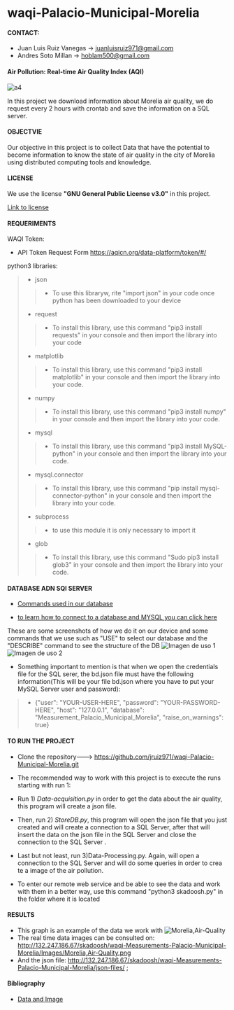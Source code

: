 # waqi-Palacio-Municipal-Morelia
#### CONTACT:
- Juan Luis Ruiz Vanegas -> juanluisruiz971@gmail.com
- Andres Soto Millan -> hoblam500@gmail.com
#### Air Pollution: Real-time Air Quality Index (AQI)
![a4](https://user-images.githubusercontent.com/38228291/89695098-19e0f280-d913-11ea-86b8-ecfeacdae701.png)

In this project we download information about Morelia air quality, we do request every 2 hours with crontab and save the information on a SQL server.

#### OBJECTVIE

Our objective in this project is to collect Data that have the potential to become information to know the state of air quality in the city of Morelia using distributed computing tools and knowledge.

#### LICENSE 

We use the license **"GNU General Public License v3.0"** in this project.

[Link to license](https://github.com/jruiz971/waqi-Palacio-Municipal-Morelia/blob/master/LICENSE)

#### REQUERIMENTS

WAQI Token:
- API Token Request Form https://aqicn.org/data-platform/token/#/

python3 libraries:
> - json
>> - To use this libraryw, rite "import json" in your code once python has been downloaded to your device
> - request
>> - To install this library, use this command "pip3 install requests" in your console and then import the library into your code
> - matplotlib
>> - To install this library, use this command "pip3 install matplotlib" in your console and then import the library into your code.
> - numpy
>> - To install this library, use this command "pip3 install numpy" in your console and then import the library into your code.
> - mysql
>> - To install this library, use this command "pip3 install MySQL-python" in your console and then import the library into your code.
> - mysql.connector
>> - To install this library, use this command "pip install mysql-connector-python" in your console and then import the library into your code.
> - subprocess
>> - to use this module it is only necessary to import it
> - glob
>> - To install this library, use this command "Sudo pip3 install glob3" in your console and then import the library into your code.

#### DATABASE ADN SQl SERVER

- [Commands used in our database](https://github.com/jruiz971/waqi-Palacio-Municipal-Morelia/blob/master/MySQL-Comands.txt)

- [to learn how to connect to a database and MYSQL you can click here](https://www.neoguias.com/como-conectarse-a-mysql-usando-python/)


These are some screenshots of how we do it on our device and some commands that we use such as "USE" to select our database and the "DESCRIBE" command to see the structure of the DB
![Imagen de uso 1](https://user-images.githubusercontent.com/38228291/90460799-f84aec80-e104-11ea-97ec-997af9dbbdc3.jpeg)
![Imagen de uso 2](https://user-images.githubusercontent.com/38228291/90460881-2fb99900-e105-11ea-8a06-fbfa899be900.jpeg)

- Something important to mention is that when we open the credentials file for the SQL serer, the bd.json file must have the following information(This will be your file bd.json where you have to put your MySQL Server user and password):
> - {"user": "YOUR-USER-HERE", "password": "YOUR-PASSWORD-HERE", "host": "127.0.0.1", "database": "Measurement_Palacio_Municipal_Morelia", "raise_on_warnings": true}

#### TO RUN THE PROJECT
- Clone the repository---> https://github.com/jruiz971/waqi-Palacio-Municipal-Morelia.git
- The recommended way to work with this project is to execute the runs starting with run 1:

- Run 1) *Data-acquisition.py* in order to get the data about the air quality, this program will create a json file.

- Then, run 2) *StoreDB.py*, this program will open the json file that you just created and will create a connection to a SQL Server, after 
that will insert the data on the json file in the SQL Server and close the connection to the SQL Server .

- Last but not least, run 3)Data-Processing.py. Again, will open a connection to the SQL Server and will do some queries in order to crea
te a image of the air pollution.

- To enter our remote web service and be able to see the data and work with them in a better way, use this command "python3 skadoosh.py" in the folder where it is located

#### RESULTS

- This graph is an example of the data we work with
![Morelia,Air-Quality](https://user-images.githubusercontent.com/38228291/90459748-7659c400-e102-11ea-9de7-885402666733.png)
- The real time data images can be consulted on: http://132.247.186.67/skadoosh/waqi-Measurements-Palacio-Municipal-Morelia/Images/Morelia,Air-Quality.png
- And the json file:  http://132.247.186.67/skadoosh/waqi-Measurements-Palacio-Municipal-Morelia/json-files/ ;


#### Bibliography
- [Data and Image](https://aqicn.org/data-platform/token/#/)


